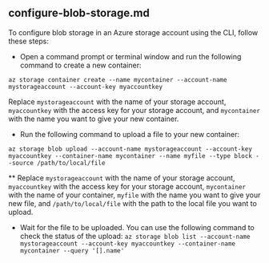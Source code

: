 ## configure-blob-storage.md
To configure blob storage in an Azure storage account using the CLI, follow these steps:
* Open a command prompt or terminal window and run the following command to create a new container:
```
az storage container create --name mycontainer --account-name mystorageaccount --account-key myaccountkey 
```

Replace `mystorageaccount` with the name of your storage account, `myaccountkey` with the access key for your storage account, and `mycontainer` with the name you want to give your new container.




* Run the following command to upload a file to your new container: 
```
az storage blob upload --account-name mystorageaccount --account-key myaccountkey --container-name mycontainer --name myfile --type block --source /path/to/local/file
```
** Replace `mystorageaccount` with the name of your storage account, `myaccountkey` with the access key for your storage account, `mycontainer` with the name of your container, `myfile` with the name you want to give your new file, and `/path/to/local/file` with the path to the local file you want to upload.

* Wait for the file to be uploaded. You can use the following command to check the status of the upload: `az storage blob list --account-name mystorageaccount --account-key myaccountkey --container-name mycontainer --query '[].name'`


